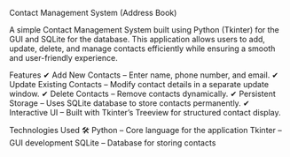 Contact Management System (Address Book) 


A simple Contact Management System built using Python (Tkinter) for the GUI and SQLite for the database. 
This application allows users to add, update, delete, and manage contacts efficiently while ensuring a smooth and user-friendly experience.

Features
✔ Add New Contacts – Enter name, phone number, and email.
✔ Update Existing Contacts – Modify contact details in a separate update window.
✔ Delete Contacts – Remove contacts dynamically.
✔ Persistent Storage – Uses SQLite database to store contacts permanently.
✔ Interactive UI – Built with Tkinter’s Treeview for structured contact display.

Technologies Used 🛠️
Python – Core language for the application
Tkinter – GUI development
SQLite – Database for storing contacts

